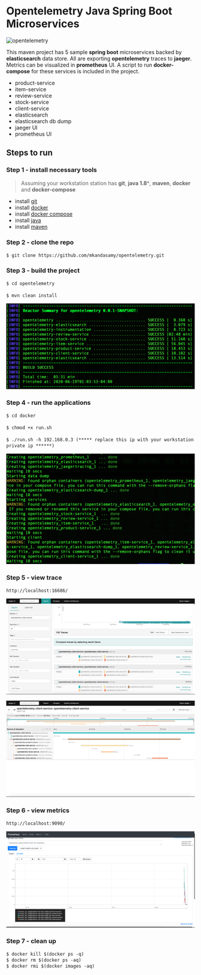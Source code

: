 # Opentelemetry Java Spring Boot Microservices

![opentelemetry](https://camo.githubusercontent.com/40361329470e9344e008d941d83809e9b947e4d4/68747470733a2f2f6f70656e74656c656d657472792e696f2f696d672f6c6f676f732f6f70656e74656c656d657472792d686f72697a6f6e74616c2d636f6c6f722e706e67?raw=true "Opentelemetry")

This maven project has 5 sample **spring boot** microservices backed by **elasticsearch** data store. All are exporting **opentelemetry** traces to **jaeger**. Metrics can be visualized in **prometheus** UI. A script to run **docker-compose** for these services is included in the project.

- product-service
- item-service
- review-service
- stock-service
- client-service
- elasticsearch
- elasticsearch db dump
- jaeger UI
- prometheus UI

## Steps to run

### Step 1 - install necessary tools

> Assuming your workstation station has **git**, **java 1.8^**, **maven**, **docker** and **docker-compose**
- install  [git](https://www.atlassian.com/git/tutorials/install-git)
- install [docker](https://docs.docker.com/get-docker/)
- install [docker compose](https://docs.docker.com/compose/install/)
- install [java](https://www.oracle.com/java/technologies/javase/javase-jdk8-downloads.html)
- install [maven](https://maven.apache.org/install.html)

### Step 2 - clone the repo
```console 
$ git clone https://github.com/mkandasamy/opentelemetry.git
```

### Step 3 - build the project

```console
$ cd opentelemetry

$ mvn clean install

```
![maven build](/screenshot/maven.png?raw=true "Maven Build")

### Step 4 - run the applications

```console
$ cd docker

$ chmod +x run.sh

$ ./run.sh -h 192.168.0.3 (***** replace this ip with your workstation private ip ******)
```

![containers](/screenshot/containers.png?raw=true "Containers")

### Step 5 - view trace
```console
http://localhost:16686/
```
![jaeger traces](/screenshot/jaeger-traces.png?raw=true "Jaeger Traces")

![jaeger spans](/screenshot/jaeger-spans.png?raw=true "Jaeger Spans")

### Step 6 - view metrics
```console
http://localhost:9090/
```
![prometheus](/screenshot/prometheus.png?raw=true "Prometheus")

### Step 7 - clean up
```console
$ docker kill $(docker ps -q)
$ docker rm $(docker ps -aq)
$ docker rmi $(docker images -aq)
```

